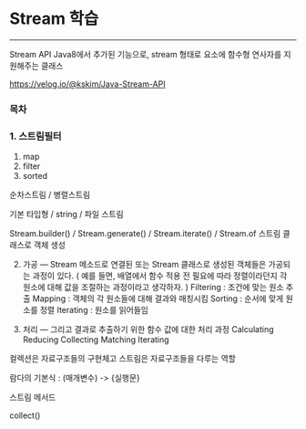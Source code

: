 # Stream 학습
---

Stream API
Java8에서 추가된 기능으로, stream 형태로 요소에 함수형 연사자를 지원해주는 클래스

https://velog.io/@kskim/Java-Stream-API




### 목차
### 1. 스트림필터 
1. map
2. filter
3. sorted



순차스트림 / 병렬스트림

기본 타입형 / string / 파일 스트림

Stream.builder() / Stream.generate() / Stream.iterate() / Stream.of
스트림 클래스로 객체 생성

2. 가공 — Stream 메소드로 연결된 또는 Stream 클래스로 생성된 객체들은 가공되는 과정이 있다. ( 예를 들면, 배열에서 함수 적용 전 필요에 따라 정렬이라던지 각 원소에 대해 값을 조절하는 과정이라고 생각하자. )
Filtering : 조건에 맞는 원소 추출
Mapping : 객체의 각 원소들에 대해 결과와 매칭시킴
Sorting : 순서에 맞게 원소를 정렬
Iterating : 원소를 읽어들임



3. 처리 — 그리고 결과로 추출하기 위한 함수 값에 대한 처리 과정
Calculating
Reducing
Collecting
Matching
Iterating


컬렉션은 자료구조들의 구현체고 스트림은 자료구조들을 다루는 역할

람다의 기본식 : (매개변수) -> {실행문}


스트림 메서드

collect()